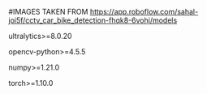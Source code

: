 #IMAGES TAKEN FROM
https://app.roboflow.com/sahal-joi5f/cctv_car_bike_detection-fhqk8-6vohj/models

ultralytics>=8.0.20 

opencv-python>=4.5.5

numpy>=1.21.0

torch>=1.10.0
